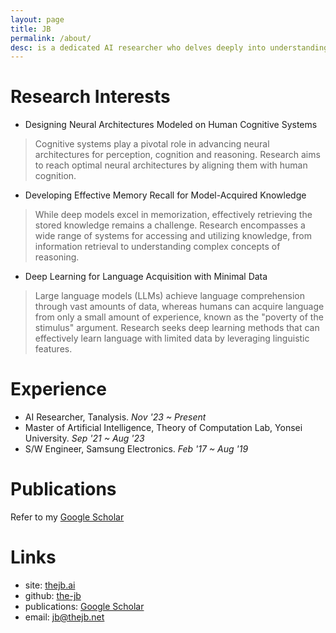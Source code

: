 ```yaml
---
layout: page
title: JB
permalink: /about/
desc: is a dedicated AI researcher who delves deeply into understanding neural architectures modeled on human innate systems.
---
```


# Research Interests

- Designing Neural Architectures Modeled on Human Cognitive Systems

> Cognitive systems play a pivotal role in advancing neural architectures for perception, cognition and reasoning. Research aims to reach optimal neural architectures by aligning them with human cognition.

- Developing Effective Memory Recall for Model-Acquired Knowledge

> While deep models excel in memorization, effectively retrieving the stored knowledge remains a challenge. Research encompasses a wide range of systems for accessing and utilizing knowledge, from information retrieval to understanding complex concepts of reasoning.

- Deep Learning for Language Acquisition with Minimal Data

> Large language models (LLMs) achieve language comprehension through vast amounts of data, whereas humans can acquire language from only a small amount of experience, known as the "poverty of the stimulus" argument. Research seeks deep learning methods that can effectively learn language with limited data by leveraging linguistic features.


# Experience

- AI Researcher, Tanalysis. *Nov '23 ~ Present*
- Master of Artificial Intelligence, Theory of Computation Lab, Yonsei University. *Sep '21 ~ Aug '23*
- S/W Engineer, Samsung Electronics. *Feb '17 ~ Aug '19*

# Publications

Refer to my [Google Scholar](https://scholar.google.com/citations?user=SQYbgngAAAAJ)

# Links

- site: [thejb.ai](https://thejb.ai)
- github: [the-jb](https://github.com/the-jb)
- publications: [Google Scholar](https://scholar.google.com/citations?user=SQYbgngAAAAJ)
- email: [jb@thejb.net](mailto:jb@thejb.net)

